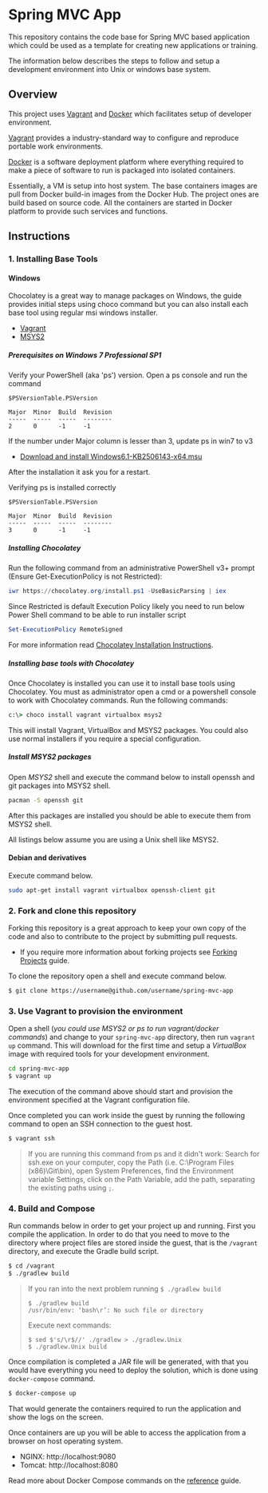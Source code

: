 # Spring MVC App

This repository contains the code base for Spring MVC based application which could be used as a template for creating new applications or training.

The information below describes the steps to follow and setup a development environment into Unix or windows base system.

## Overview

This project uses [Vagrant](https://www.vagrantup.com/) and [Docker](https://www.docker.com/) which facilitates setup of developer environment.

[Vagrant](https://www.vagrantup.com/) provides a industry-standard way to configure and reproduce portable work environments.

[Docker](https://www.docker.com/) is a software deployment platform where everything required to make a piece of software to run is packaged into isolated containers.

Essentially, a VM is setup into host system. The base containers images are pull from Docker build-in images from the Docker Hub. The project ones are build based on source code. All the containers are started in Docker platform to provide such services and functions.

## Instructions

### 1. Installing Base Tools

#### Windows

Chocolatey is a great way to manage packages on Windows, the guide provides initial steps using choco command but you can also install each base tool using regular msi windows installer.

* [Vagrant](https://www.vagrantup.com/downloads.html)
* [MSYS2](http://www.msys2.org/)

##### Prerequisites on Windows 7 Professional SP1

Verify your PowerShell (aka 'ps') version. Open a ps console and run the command

```
$PSVersionTable.PSVersion

Major  Minor  Build  Revision
-----  -----  -----  --------
2      0      -1     -1
```
If the number under Major column is lesser than 3, update ps in win7 to v3

* [Download and install Windows6.1-KB2506143-x64.msu](https://www.microsoft.com/en-us/download/details.aspx?id=34595)

After the installation it ask you for a restart.

Verifying ps is installed correctly

```
$PSVersionTable.PSVersion

Major  Minor  Build  Revision
-----  -----  -----  --------
3      0      -1     -1
```

##### Installing Chocolatey

Run the following command from an administrative PowerShell v3+ prompt (Ensure Get-ExecutionPolicy is not Restricted):

```powershell
iwr https://chocolatey.org/install.ps1 -UseBasicParsing | iex
```

Since Restricted is default Execution Policy likely you need to run below Power Shell command to be able to run installer script

```powershell
Set-ExecutionPolicy RemoteSigned
```

For more information read [Chocolatey Installation Instructions](https://chocolatey.org/install).

##### Installing base tools with Chocolatey

Once Chocolatey is installed you can use it to install base tools using Chocolatey. You must as administrator open a cmd or a powershell console to work with Chocolatey commands. Run the following commands:

```cmd
c:\> choco install vagrant virtualbox msys2
```

This will install Vagrant, VirtualBox and MSYS2 packages. You could also use normal installers if you require a special configuration.

##### Install MSYS2 packages

Open *MSYS2* shell and execute the command below to install openssh and git packages into MSYS2 shell.

```bash
pacman -S openssh git
```

After this packages are installed you should be able to execute them from MSYS2 shell.

All listings below assume you are using a Unix shell like MSYS2.

#### Debian and derivatives

Execute command below.

```bash
sudo apt-get install vagrant virtualbox openssh-client git
```


### 2. Fork and clone this repository

Forking this repository is a great approach to keep your own copy of the code and also to contribute to the project by submitting pull requests.

* If you require more information about forking projects see [Forking Projects](https://guides.github.com/activities/forking/) guide.

To clone the repository open a shell and execute command below.

```bash
$ git clone https://username@github.com/username/spring-mvc-app
```

### 3. Use Vagrant to provision the environment

Open a shell (*you could use MSYS2 or ps to run vagrant/docker commands*) and change to your ```spring-mvc-app``` directory, then run ```vagrant up``` command. This will download for the first time and setup a *VirtualBox* image with required tools for your development environment.

```bash
cd spring-mvc-app
$ vagrant up
```

The execution of the command above should start and provision the environment specified at the Vagrant configuration file.

Once completed you can work inside the guest by running the following command to open an SSH connection to the guest host.

```bash
$ vagrant ssh
```
> If you are running this command from ps and it didn't work: Search for ssh.exe on your computer, copy the Path (i.e. C:\Program Files (x86)\Git\bin), open System Preferences, find the Environment variable Settings, click on the Path Variable, add the path, separating the existing paths using ```;```.

### 4. Build and Compose

Run commands below in order to get your project up and running. First you compile the application. In order to do that you need to move to the directory where project files are stored inside the guest, that is the ```/vagrant``` directory, and execute the Gradle build script.

```bash
$ cd /vagrant
$ ./gradlew build
```

> If you ran into the next problem running ```$ ./gradlew build```
> ```
> $ ./gradlew build
> /usr/bin/env: ‘bash\r’: No such file or directory
> ```
> Execute next commands:
> ```
> $ sed $'s/\r$//' ./gradlew > ./gradlew.Unix
> $ ./gradlew.Unix build
> ```

Once compilation is completed a JAR file will be generated, with that you would have everything you need to deploy the solution, which is done using ```docker-compose``` command.

```bash
$ docker-compose up
```

That would generate the containers required to run the application and show the logs on the screen.

Once containers are up you will be able to access the application from a browser on host operating system.

* NGINX: http://localhost:9080 
* Tomcat: http://localhost:8080

Read more about Docker Compose commands on the [reference](https://docs.docker.com/compose/reference/) guide.

